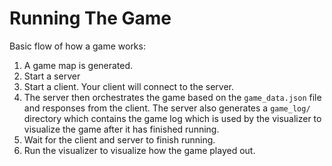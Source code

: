 # Running The Game

Basic flow of how a game works:
1. A game map is generated.
2. Start a server
3. Start a client. Your client will connect to the server. 
4. The server then orchestrates the game based on the ```game_data.json``` file and responses from the client. The server also generates a ```game_log/``` directory which contains the game log which is used by the visualizer to visualize the game after it has finished running.
5. Wait for the client and server to finish running.
6. Run the visualizer to visualize how the game played out.
